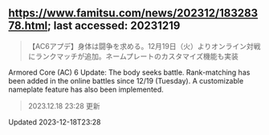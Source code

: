 ## https://www.famitsu.com/news/202312/18328378.html; last accessed: 20231219

> 【AC6アプデ】身体は闘争を求める。12月19日（火）よりオンライン対戦にランクマッチが追加。ネームプレートのカスタマイズ機能も実装

Armored Core (AC) 6 Update: The body seeks battle. Rank-matching has been added in the online battles since 12/19 (Tuesday). A customizable nameplate feature has also been implemented.

> 2023.12.18 23:28 更新

Updated 2023-12-18T23:28 